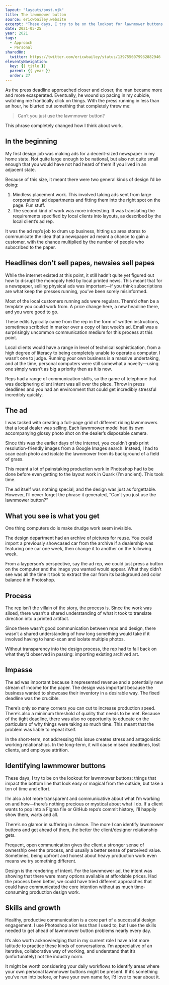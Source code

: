 ```yaml
---
layout: "layouts/post.njk"
title: The lawnmower button
source: ericwbailey.website
excerpt: "These days, I try to be on the lookout for lawnmower buttons: things that impact the bottom line that look easy or magical from the outside, but take a ton of time and effort"
date: 2021-05-25
year: 2021
tags:
  - Approach
  - Personal
sharedOn:
  twitter: https://twitter.com/ericwbailey/status/1397556079932882946
eleventyNavigation:
  key: {{ title }}
  parent: {{ year }}
  order: 27
---
```


As the press deadline approached closer and closer, the man became more and more exasperated. Eventually, he wound up pacing in my cubicle, watching me frantically click on things. With the press running in less than an hour, he blurted out something that completely threw me:

> Can’t you just use the lawnmower button?

This phrase completely changed how I think about work.

## In the beginning

My first design job was making ads for a decent-sized newspaper in my home state. Not quite large enough to be national, but also not quite small enough that you would have not had heard of them if you lived in an adjacent state.

Because of this size, it meant there were two general kinds of design I’d be doing:

1. Mindless placement work. This involved taking ads sent from large corporations’ ad departments and fitting them into the right spot on the page. Fun stuff.
1. The second kind of work was more interesting. It was translating the requirements specified by local clients into layouts, as described by the local client’s ad rep.

It was the ad rep’s job to drum up business, hitting up area stores to communicate the idea that a newspaper ad meant a chance to gain a customer, with the chance multiplied by the number of people who subscribed to the paper.

## Headlines don't sell papes, newsies sell papes

While the internet existed at this point, it still hadn’t quite yet figured out how to disrupt the monopoly held by local printed news. This meant that for a newspaper, selling physical ads was important—if you think subscriptions are what keep the presses running, you’ve been sorely misinformed.

Most of the local customers running ads were regulars. There’d often be a template you could work from. A price change here, a new headline there, and you were good to go.

These edits typically came from the rep in the form of written instructions, sometimes scribbled in marker over a copy of last week’s ad. Email was a surprisingly uncommon communication medium for this process at this point.

Local clients would have a range in level of technical sophistication, from a high degree of literacy to being completely unable to operate a computer. I wasn’t one to judge. Running your own business is a massive undertaking, and at the time, personal computers were still somewhat a novelty—using one simply wasn’t as big a priority then as it is now.

Reps had a range of communication skills, so the game of telephone that was deciphering client intent was all over the place. Throw in press deadlines and you had an environment that could get incredibly stressful incredibly quickly.

## The ad

I was tasked with creating a full-page grid of different riding lawnmowers that a local dealer was selling. Each lawnmower model had its own accompanying glossy photo shot on the dealer’s disposable camera.

Since this was the earlier days of the internet, you couldn’t grab print resolution-friendly images from a Google Images search. Instead, I had to scan each photo and isolate the lawnmower from its background of a field of grass.

This meant a lot of painstaking production work in Photoshop had to be done before even getting to the layout work in Quark (I’m ancient). This took time.

The ad itself was nothing special, and the design was just as forgettable. However, I’ll never forget the phrase it generated, “Can’t you just use the lawnmower button?”

## What you see is what you get

One thing computers do is make drudge work seem invisible.

The design department had an archive of pictures for reuse. You could import a previously showcased car from the archive if a dealership was featuring one car one week, then change it to another on the following week.

From a layperson’s perspective, say the ad rep, we could just press a button on the computer and the image you wanted would appear. What they didn’t see was all the time it took to extract the car from its background and color balance it in Photoshop.

## Process

The rep isn’t the villain of the story, the process is. Since the work was siloed, there wasn’t a shared understanding of what it took to translate direction into a printed artifact.

Since there wasn’t good communication between reps and design, there wasn’t a shared understanding of how long something would take if it involved having to hand-scan and isolate multiple photos.

Without transparency into the design process, the rep had to fall back on what they’d observed in passing: importing existing archived art.

## Impasse

The ad was important because it represented revenue and a potentially new stream of income for the paper. The design was important because the business wanted to showcase their inventory in a desirable way. The fixed deadline was the crucible.

There’s only so many corners you can cut to increase production speed. There’s also a minimum threshold of quality that needs to be met. Because of the tight deadline, there was also no opportunity to educate on the particulars of why things were taking so much time. This meant that the problem was liable to repeat itself.

In the short-term, not addressing this issue creates stress and antagonistic working relationships. In the long-term, it will cause missed deadlines, lost clients, and employee attrition.

## Identifying lawnmower buttons

These days, I try to be on the lookout for lawnmower buttons: things that impact the bottom line that look easy or magical from the outside, but take a ton of time and effort.

I’m also a lot more transparent and communicative about what I’m working on and how—there’s nothing precious or mystical about what I do. If a client wants to pop into a Figma file or GitHub repo’s commit history, I’ll happily show them, warts and all.

There’s no glamor in suffering in silence. The more I can identify lawnmower buttons and get ahead of them, the better the client/designer relationship gets.

Frequent, open communication gives the client a stronger sense of ownership over the process, and usually a better sense of perceived value. Sometimes, being upfront and honest about heavy production work even means we try something different.

Design is the rendering of intent. For the lawnmower ad, the intent was showing that there were many options available at affordable prices. Had the process been better, we could have tried different approaches that could have communicated the core intention without as much time-consuming production design work.

## Skills and growth

Healthy, productive communication is a core part of a successful design engagement. I use Photoshop a lot less than I used to, but I use the skills needed to get ahead of lawnmower button problems nearly every day.

It’s also worth acknowledging that in my current role I have a lot more latitude to practice these kinds of conversations. I’m appreciative of an iterative, collaborative way of working, and understand that it’s (unfortunately) not the industry norm.

It might be worth considering your daily workflows to identify areas where your own personal lawnmower buttons might be present. If it’s something you’ve run into before, or have your own name for, I’d love to hear about it.

